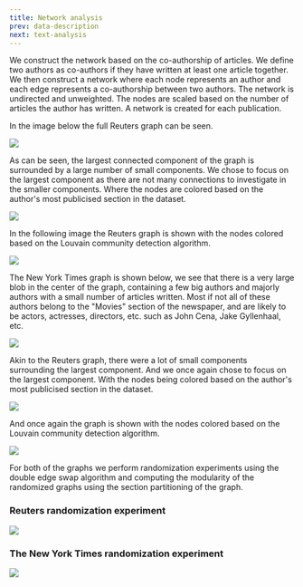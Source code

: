 ```yaml
---
title: Network analysis
prev: data-description
next: text-analysis
---
```


We construct the network based on the co-authorship of articles. We define two authors as co-authors if they have written at least one article together. We then construct a network where each node represents an author and each edge represents a co-authorship between two authors. The network is undirected and unweighted. The nodes are scaled based on the number of articles the author has written. A network is created for each publication.

In the image below the full Reuters graph can be seen.

![](/images/reuters0.png)

As can be seen, the largest connected component of the graph is surrounded by a large number of small components. We chose to focus on the largest component as there are not many connections to investigate in the smaller components.
Where the nodes are colored based on the author's most publicised section in the dataset.

![](/images/reuters1.png)

In the following image the Reuters graph is shown with the nodes colored based on the Louvain community detection algorithm.

![](/images/reuters2.png)

The New York Times graph is shown below, we see that there is a very large blob in the center of the graph,
containing a few big authors and majorly authors with a small number of articles written.
Most if not all of these authors belong to the "Movies" section of the newspaper, and are likely to be actors, actresses, directors, etc. such as John Cena, Jake Gyllenhaal, etc.

![](/images/nyt0.png)

Akin to the Reuters graph, there were a lot of small components surrounding the largest component. And we once again chose to focus on the largest component.
With the nodes being colored based on the author's most publicised section in the dataset.

![](/images/nyt1.png)

And once again the graph is shown with the nodes colored based on the Louvain community detection algorithm.

![](images/nyt2.png)

For both of the graphs we perform randomization experiments using the double edge swap algorithm and computing the modularity of the randomized graphs using the section partitioning of the graph.

### Reuters randomization experiment
![](images/reuters_mod.png)

### The New York Times randomization experiment
![](images/nyt_mod.png)